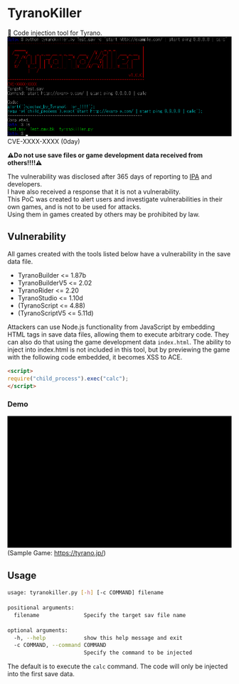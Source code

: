 # TyranoKiller
👻 Code injection tool for Tyrano.  
![main.png](images/main.png)  
CVE-XXXX-XXXX (0day)  

**⚠Do not use save files or game development data received from others!!!!⚠**  

The vulnerability was disclosed after 365 days of reporting to [IPA](https://www.ipa.go.jp/) and developers.  
I have also received a response that it is not a vulnerability.  
This PoC was created to alert users and investigate vulnerabilities in their own games, and is not to be used for attacks.  
Using them in games created by others may be prohibited by law.  

## Vulnerability
All games created with the tools listed below have a vulnerability in the save data file.  
- TyranoBuilder <= 1.87b  
- TyranoBuilderV5 <= 2.02  
- TyranoRider <= 2.20  
- TyranoStudio <= 1.10d  
- (TyranoScript <= 4.88)  
- (TyranoScriptV5 <= 5.11d)  

Attackers can use Node.js functionality from JavaScript by embedding HTML tags in save data files, allowing them to execute arbitrary code.
They can also do that using the game development data `index.html`.
The ability to inject into index.html is not included in this tool, but by previewing the game with the following code embedded, it becomes XSS to ACE.  
```html
<script>
require("child_process").exec("calc");
</script>
```

### Demo
![calc.gif](images/calc.gif)  
(Sample Game: https://tyrano.jp/)  

## Usage
```bash
usage: tyranokiller.py [-h] [-c COMMAND] filename

positional arguments:
  filename              Specify the target sav file name

optional arguments:
  -h, --help            show this help message and exit
  -c COMMAND, --command COMMAND
                        Specify the command to be injected
```
The default is to execute the `calc` command.
The code will only be injected into the first save data.  
